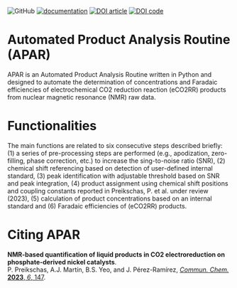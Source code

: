 ![GitHub](https://img.shields.io/github/license/philpreikschas/apar)
[![documentation](https://img.shields.io/badge/docs-apar.readthedocs.io-lightgrey)](https://apar.readthedocs.io)
[![DOI article](https://img.shields.io/badge/DOI-10.1038/s42004--023--00948--9-red)](https://dx.doi.org/10.1038/s42004-023-00948-9)
[![DOI code](https://img.shields.io/badge/DOI_Code-10.5281/zenodo.8070371-blue)](https://zenodo.org/badge/latestdoi/587696258)

# Automated Product Analysis Routine (APAR)
APAR is an Automated Product Analysis Routine written in Python and designed to automate the determination of concentrations and Faradaic efficiencies of electrochemical CO2 reduction reaction (eCO2RR) products from nuclear magnetic resonance (NMR) raw data.

# Functionalities
The main functions are related to six consecutive steps described briefly: (1) a series of pre-processing steps are performed (e.g., apodization, zero-filling, phase correction, etc.) to increase the sing-to-noise ratio (SNR), (2) chemical shift referencing based on detection of user-defined internal standard, (3) peak identification with adjustable threshold based on SNR and peak integration, (4) product assignment using chemical shift positions and coupling constants reported in Preikschas, P. et al. under review (2023), (5) calculation of product concentrations based on an internal standard and (6) Faradaic efficiencies of (eCO2RR) products.

# Citing APAR
**NMR-based quantification of liquid products in CO2 electroreduction on phosphate-derived nickel catalysts**.  
P. Preikschas, A.J. Martín, B.S. Yeo, and J. Pérez-Ramírez, [_Commun. Chem._ **2023**, _6_, 147](https://dx.doi.org/10.1038/s42004-023-00948-9).
